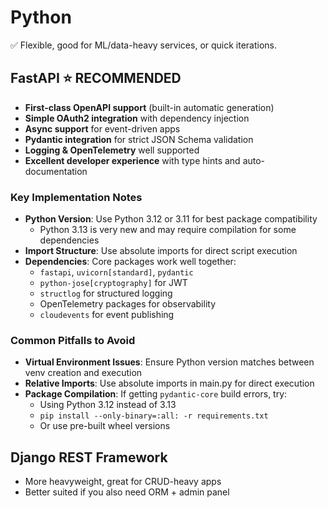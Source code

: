 # Python

✅ Flexible, good for ML/data-heavy services, or quick iterations.

## FastAPI ⭐ RECOMMENDED

- **First-class OpenAPI support** (built-in automatic generation)
- **Simple OAuth2 integration** with dependency injection
- **Async support** for event-driven apps
- **Pydantic integration** for strict JSON Schema validation
- **Logging & OpenTelemetry** well supported
- **Excellent developer experience** with type hints and auto-documentation

### Key Implementation Notes

- **Python Version**: Use Python 3.12 or 3.11 for best package compatibility
  - Python 3.13 is very new and may require compilation for some dependencies
- **Import Structure**: Use absolute imports for direct script execution
- **Dependencies**: Core packages work well together:
  - `fastapi`, `uvicorn[standard]`, `pydantic`
  - `python-jose[cryptography]` for JWT
  - `structlog` for structured logging
  - OpenTelemetry packages for observability
  - `cloudevents` for event publishing

### Common Pitfalls to Avoid

- **Virtual Environment Issues**: Ensure Python version matches between venv creation and execution
- **Relative Imports**: Use absolute imports in main.py for direct execution
- **Package Compilation**: If getting `pydantic-core` build errors, try:
  - Using Python 3.12 instead of 3.13
  - `pip install --only-binary=:all: -r requirements.txt`
  - Or use pre-built wheel versions

## Django REST Framework

- More heavyweight, great for CRUD-heavy apps
- Better suited if you also need ORM + admin panel
